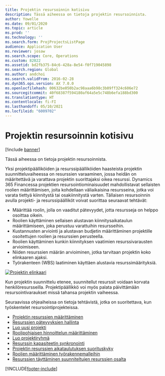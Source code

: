 ```yaml
---
title: Projektin resursoinnin kotisivu
description: Tässä aiheessa on tietoja projektin resursoinnista.
author: Yowelle
ms.date: 09/01/2020
ms.topic: article
ms.prod: ''
ms.technology: ''
ms.search.form: ProjProjectsListPage
audience: Application User
ms.reviewer: josaw
ms.search.scope: Core, Operations
ms.custom: 82022
ms.assetid: bd2fb375-84c6-428a-8e54-f0f719045898
ms.search.region: Global
ms.author: andchoi
ms.search.validFrom: 2016-02-28
ms.dyn365.ops.version: AX 7.0.0
ms.openlocfilehash: 00632be050b2ac98aaa6b98c3b09ff324c606e72
ms.sourcegitcommit: 40f68387f594180af64a5e5c748b6efa188bd300
ms.translationtype: HT
ms.contentlocale: fi-FI
ms.lasthandoff: 05/10/2021
ms.locfileid: "6009702"
---
```

# <a name="project-resourcing-home-page"></a>Projektin resursoinnin kotisivu

[!include [banner](../includes/banner.md)]

Tässä aiheessa on tietoja projektin resursoinnista.

Yksi projektipäälliköiden ja resurssipäälliköiden haasteista projektin suunnitteluvaiheessa on resurssien varaaminen, jossa heidän on määritettävä ja varattava projektin suorittajaksi oikea resurssi. Dynamics 365 Financessa projektien resursointiominaisuudet mahdollistavat sellaisten roolien määrittämisen, joita kohdellaan väliaikaisina resursseina, jotka voi varata tiettyä kiinnitystä tai osakiinnitystä varten. Tällaisen resursoinnin avulla projekti- ja resurssipäälliköt voivat suorittaa seuraavat tehtävät:

- Määrittää roolin, jolla on vaaditut pätevyydet, jotta resursseja on helppo osoittaa oikein.
- Roolien käyttäminen sellaisen alustavan kiinnitysaikataulun määrittämiseen, joka perustuu varattuihin resursseihin.
- Kustannusten arviointi ja alustavan budjetin määrittäminen projektille osoitettujen roolien ja resurssien perusteella.
- Roolien käyttäminen kunkin kiinnityksen vaatimien resurssivarausten arvioimiseen.
- Niiden resurssien määrän arvioiminen, jotka tarvitaan projektin koko elinkaaren ajaksi.
- Työrakenteen (WBS) laatiminen käyttäen alustavia resurssimäärityksiä.

[![Projektin elinkaari](./media/projectresourcing02-1024x812.jpg)](./media/projectresourcing02.jpg)

Kun projektin suunnittelu etenee, suunnitellut resurssit voidaan korvata henkilöresursseilla. Projektipäällikkö voi myös palata päivittämään resursointivaraukset missä tahansa projektin vaiheessa.

Seuraavissa ohjeaiheissa on tietoja tehtävistä, jotka on suoritettava, kun työskentelet resursointiprojekteissa.

- [Projektin resurssien määrittäminen](set-up-project-resources.md)
- [Resurssien pätevyyksien hallinta](manage-resource-competencies.md)
- [Luo uusi projekti](create-new-project.md)
- [Roolipohjaisen hinnoittelun määrittäminen](set-up-role-based-pricing.md)
- [Luo projektiryhmä](create-project-team.md)
- [Resurssin kapasiteetin synkronointi](synchronize-resource-capacity.md)
- [Projektin resurssien aikataulutuksen suorituskyky](project-scheduling-performance.md)
- [Roolien määrittäminen työrakennemalleihin](set-up-roles-wbs-template.md)
- [Resurssien täyttäminen suunniteltujen resurssien osalta](resource-fulfillment-planned-resources.md)


[!INCLUDE[footer-include](../includes/footer-banner.md)]